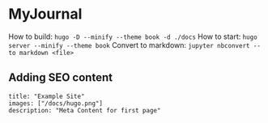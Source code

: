 # MyJournal

How to build: `hugo -D --minify --theme book -d ./docs`
How to start: `hugo server --minify --theme book`
Convert to markdown: `jupyter nbconvert --to markdown <file>`

## Adding SEO content

```
title: "Example Site"
images: ["/docs/hugo.png"]
description: "Meta Content for first page"
```